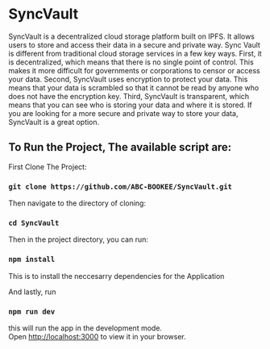 # SyncVault
SyncVault is a decentralized cloud storage platform built on IPFS. It allows users to store and access their data in a
secure and private way. Sync Vault is different from traditional cloud storage services in a few key ways. First, it is
decentralized, which means that there is no single point of control. This makes it more difficult for governments or
corporations to censor or access your data. Second, SyncVault uses encryption to protect your data. This means that
your data is scrambled so that it cannot be read by anyone who does not have the encryption key. Third, SyncVault is
transparent, which means that you can see who is storing your data and where it is stored.
If you are looking for a more secure and private way to store your data, SyncVault is a great option.

## To Run the Project, The available script are:

First Clone The Project:
### `git clone https://github.com/ABC-BOOKEE/SyncVault.git`

Then navigate to the directory of cloning:
### `cd SyncVault`

Then in the project directory, you can run:
### `npm install`
This is to install the neccesarry dependencies for the Application

And lastly, run
### `npm run dev`
this will run the app in the development mode.\
Open [http://localhost:3000](http://localhost:5173) to view it in your browser.
